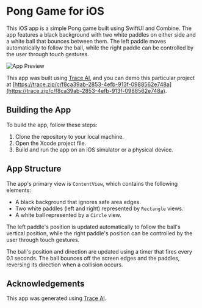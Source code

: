# Pong Game for iOS

This iOS app is a simple Pong game built using SwiftUI and Combine. The app features a black background with two white paddles on either side and a white ball that bounces between them. The left paddle moves automatically to follow the ball, while the right paddle can be controlled by the user through touch gestures.

![App Preview](https://login.trace.zip/storage/v1/object/public/trace/f8ca39ab-2853-4efb-913f-0988562e748a)

This app was built using [Trace AI](https://trace.zip), and you can demo this particular project at [https://trace.zip/c/f8ca39ab-2853-4efb-913f-0988562e748a](https://trace.zip/c/f8ca39ab-2853-4efb-913f-0988562e748a).

## Building the App

To build the app, follow these steps:

1. Clone the repository to your local machine.
2. Open the Xcode project file.
3. Build and run the app on an iOS simulator or a physical device.

## App Structure

The app's primary view is `ContentView`, which contains the following elements:

- A black background that ignores safe area edges.
- Two white paddles (left and right) represented by `Rectangle` views.
- A white ball represented by a `Circle` view.

The left paddle's position is updated automatically to follow the ball's vertical position, while the right paddle's position can be controlled by the user through touch gestures.

The ball's position and direction are updated using a timer that fires every 0.1 seconds. The ball bounces off the screen edges and the paddles, reversing its direction when a collision occurs.

## Acknowledgements

This app was generated using [Trace AI](https://trace.zip).